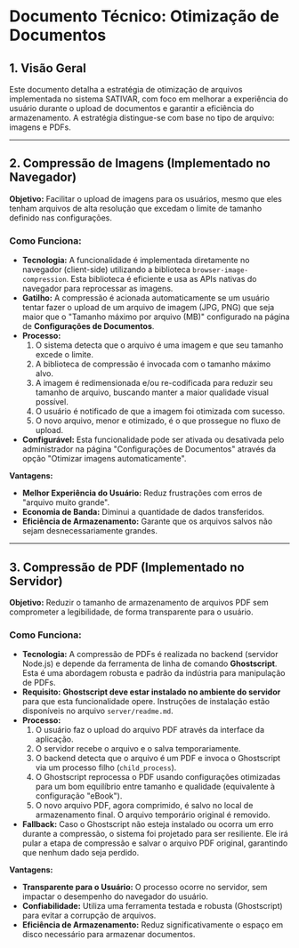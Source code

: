 # Documento Técnico: Otimização de Documentos

## 1. Visão Geral

Este documento detalha a estratégia de otimização de arquivos implementada no sistema SATIVAR, com foco em melhorar a experiência do usuário durante o upload de documentos e garantir a eficiência do armazenamento. A estratégia distingue-se com base no tipo de arquivo: imagens e PDFs.

---

## 2. Compressão de Imagens (Implementado no Navegador)

**Objetivo:** Facilitar o upload de imagens para os usuários, mesmo que eles tenham arquivos de alta resolução que excedam o limite de tamanho definido nas configurações.

### Como Funciona:

-   **Tecnologia:** A funcionalidade é implementada diretamente no navegador (client-side) utilizando a biblioteca `browser-image-compression`. Esta biblioteca é eficiente e usa as APIs nativas do navegador para reprocessar as imagens.
-   **Gatilho:** A compressão é acionada automaticamente se um usuário tentar fazer o upload de um arquivo de imagem (JPG, PNG) que seja maior que o "Tamanho máximo por arquivo (MB)" configurado na página de **Configurações de Documentos**.
-   **Processo:**
    1.  O sistema detecta que o arquivo é uma imagem e que seu tamanho excede o limite.
    2.  A biblioteca de compressão é invocada com o tamanho máximo alvo.
    3.  A imagem é redimensionada e/ou re-codificada para reduzir seu tamanho de arquivo, buscando manter a maior qualidade visual possível.
    4.  O usuário é notificado de que a imagem foi otimizada com sucesso.
    5.  O novo arquivo, menor e otimizado, é o que prossegue no fluxo de upload.
-   **Configurável:** Esta funcionalidade pode ser ativada ou desativada pelo administrador na página "Configurações de Documentos" através da opção "Otimizar imagens automaticamente".

**Vantagens:**
-   **Melhor Experiência do Usuário:** Reduz frustrações com erros de "arquivo muito grande".
-   **Economia de Banda:** Diminui a quantidade de dados transferidos.
-   **Eficiência de Armazenamento:** Garante que os arquivos salvos não sejam desnecessariamente grandes.

---

## 3. Compressão de PDF (Implementado no Servidor)

**Objetivo:** Reduzir o tamanho de armazenamento de arquivos PDF sem comprometer a legibilidade, de forma transparente para o usuário.

### Como Funciona:

-   **Tecnologia:** A compressão de PDFs é realizada no backend (servidor Node.js) e depende da ferramenta de linha de comando **Ghostscript**. Esta é uma abordagem robusta e padrão da indústria para manipulação de PDFs.
-   **Requisito:** **Ghostscript deve estar instalado no ambiente do servidor** para que esta funcionalidade opere. Instruções de instalação estão disponíveis no arquivo `server/readme.md`.
-   **Processo:**
    1.  O usuário faz o upload do arquivo PDF através da interface da aplicação.
    2.  O servidor recebe o arquivo e o salva temporariamente.
    3.  O backend detecta que o arquivo é um PDF e invoca o Ghostscript via um processo filho (`child_process`).
    4.  O Ghostscript reprocessa o PDF usando configurações otimizadas para um bom equilíbrio entre tamanho e qualidade (equivalente à configuração "eBook").
    5.  O novo arquivo PDF, agora comprimido, é salvo no local de armazenamento final. O arquivo temporário original é removido.
-   **Fallback:** Caso o Ghostscript não esteja instalado ou ocorra um erro durante a compressão, o sistema foi projetado para ser resiliente. Ele irá pular a etapa de compressão e salvar o arquivo PDF original, garantindo que nenhum dado seja perdido.

**Vantagens:**
-   **Transparente para o Usuário:** O processo ocorre no servidor, sem impactar o desempenho do navegador do usuário.
-   **Confiabilidade:** Utiliza uma ferramenta testada e robusta (Ghostscript) para evitar a corrupção de arquivos.
-   **Eficiência de Armazenamento:** Reduz significativamente o espaço em disco necessário para armazenar documentos.
